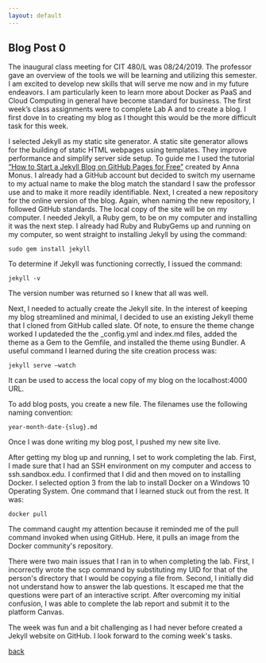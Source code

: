 ```yaml
---
layout: default
---
```


## Blog Post 0



The inaugural class meeting for CIT 480/L was 08/24/2019. The professor gave an overview of the tools we will be learning and utilizing this semester. I am excited to develop new skills that will serve me now and in my future endeavors. I am particularly keen to learn more about Docker as PaaS and Cloud Computing in general have become standard for business. 
The first week’s class assignments were to complete Lab A and to create a blog. I first dove in to creating my blog as I thought this would be the more difficult task for this week. 

I selected Jekyll as my static site generator. A static site generator allows for the building of static HTML webpages using templates. They improve performance and simplify server side setup. To guide me I used the tutorial [“How to Start a Jekyll Blog on GitHub Pages for Free”](https://onextrapixel.com/start-jekyll-blog-github-pages-free/) created by Anna Monus. I already had a GitHub account but decided to switch my username to my actual name to make the blog match the standard I saw the professor use and to make it more readily identifiable. Next, I created a new repository for the online version of the blog. Again, when naming the new repository, I followed GitHub standards. The local copy of the site will be on my computer. I needed Jekyll, a Ruby gem, to be on my computer and installing it was the next step. I already had Ruby and RubyGems up and running on my computer, so went straight to installing Jekyll by using the command:

    sudo gem install jekyll  

To determine if Jekyll was functioning correctly, I issued the command:

    jekyll -v

The version number was returned so I knew that all was well. 

Next, I needed to actually create the Jekyll site. In the interest of keeping my blog streamlined and minimal, I decided to use an existing Jekyll theme that I cloned from GitHub called slate. Of note, to ensure the theme change worked I updateded the the \_config.yml and index.md files, added the theme as a Gem to the Gemfile, and installed the theme using Bundler. A useful command I learned during the site creation process was:

    jekyll serve –watch

It can be used to access the local copy of my blog on the localhost:4000 URL.

To add blog posts, you create a new file. The filenames use the following naming convention:

    year-month-date-{slug}.md

Once I was done writing my blog post, I pushed my new site live.

After getting my blog up and running, I set to work completing the lab. First, I made sure that I had an SSH environment on my computer and access to ssh.sandbox.edu. I confirmed that I did and then moved on to installing Docker. I selected option 3 from the lab to install Docker on a Windows 10 Operating System. One command that I learned stuck out from the rest. It was:

    docker pull

The command caught my attention because it reminded me of the pull command invoked when using GitHub. Here, it pulls an image from the Docker community's repository. 

There were two main issues that I ran in to when completing the lab. First, I incorrectly wrote the scp command by substituting my UID for that of the person's directory that I would be copying a file from. Second, I initially  did not understand  how to answer the lab questions. It escaped me that the questions were part of an interactive script. After overcoming my initial confusion, I was able to complete the lab report and submit it to the platform Canvas.

The week was fun and a bit challenging as I had never before created a Jekyll website on GitHub. I look forward to the coming week's tasks. 


[back](../blog.html)

